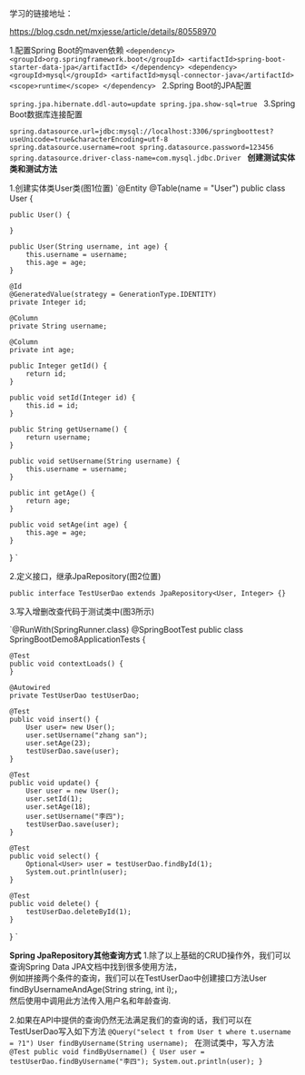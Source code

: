 

学习的链接地址：

https://blog.csdn.net/mxjesse/article/details/80558970


1.配置Spring Boot的maven依赖
`<dependency>
 	<groupId>org.springframework.boot</groupId>
 	<artifactId>spring-boot-starter-data-jpa</artifactId>
 </dependency>
 <dependency>
 	<groupId>mysql</groupId>
 	<artifactId>mysql-connector-java</artifactId>
 	<scope>runtime</scope>
 </dependency>
`
2.Spring Boot的JPA配置

`spring.jpa.hibernate.ddl-auto=update
 spring.jpa.show-sql=true
`
3.Spring Boot数据库连接配置

`spring.datasource.url=jdbc:mysql://localhost:3306/springboottest?useUnicode=true&characterEncoding=utf-8
 spring.datasource.username=root
 spring.datasource.password=123456
 spring.datasource.driver-class-name=com.mysql.jdbc.Driver
`
**创建测试实体类和测试方法**

1.创建实体类User类(图1位置)
`@Entity
 @Table(name = "User")
 public class User {
 
 	public User() {
 		
 	}
 	
 	public User(String username, int age) {
 		this.username = username;
 		this.age = age;
 	}
 	
 	@Id
 	@GeneratedValue(strategy = GenerationType.IDENTITY)
 	private Integer id;
 	
 	@Column
 	private String username;
 	
 	@Column
 	private int age;
 
 	public Integer getId() {
 		return id;
 	}
 
 	public void setId(Integer id) {
 		this.id = id;
 	}
 
 	public String getUsername() {
 		return username;
 	}
 
 	public void setUsername(String username) {
 		this.username = username;
 	}
 
 	public int getAge() {
 		return age;
 	}
 
 	public void setAge(int age) {
 		this.age = age;
 	}
 }
`

2.定义接口，继承JpaRepository(图2位置)

`public interface TestUserDao extends JpaRepository<User, Integer> {}
`

3.写入增删改查代码于测试类中(图3所示)

`@RunWith(SpringRunner.class)
 @SpringBootTest
 public class SpringBootDemo8ApplicationTests {
 
 	@Test
 	public void contextLoads() {
 	}
 
 	@Autowired
 	private TestUserDao testUserDao;
 	
 	@Test
 	public void insert() {
 		User user= new User();
 		user.setUsername("zhang san");
 		user.setAge(23);
 		testUserDao.save(user);
 	}
 
 	@Test
 	public void update() {
 		User user = new User();
 		user.setId(1);
 		user.setAge(18);
 		user.setUsername("李四");
 		testUserDao.save(user);
 	}
 	
 	@Test
 	public void select() {
 		Optional<User> user = testUserDao.findById(1);
 		System.out.println(user);
 	}
 	
 	@Test
 	public void delete() {
 		testUserDao.deleteById(1);
 	}
 }
`

**Spring JpaRepository其他查询方式**
1.除了以上基础的CRUD操作外，我们可以查询Spring Data JPA文档中找到很多使用方法，<br>
例如拼接两个条件的查询，我们可以在TestUserDao中创建接口方法User findByUsernameAndAge(String string, int i);，<br>
然后使用中调用此方法传入用户名和年龄查询.

2.如果在API中提供的查询仍然无法满足我们的查询的话，我们可以在TestUserDao写入如下方法
`@Query("select t from User t where t.username = ?1")
 User findByUsername(String username);
`
在测试类中，写入方法
`@Test
 public void findByUsername() {
 	User user = testUserDao.findByUsername("李四");
 	System.out.println(user);
 }
`